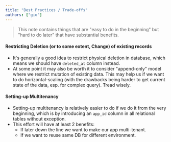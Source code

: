 ```yaml
---
title: "Best Practices / Trade-offs"
authors: ["gio"]
---
```


> This note contains things that are "easy to do in the beginning" but "hard to do later" that have substantial benefits.

#### Restricting Deletion (or to some extent, Change) of existing records

- It's generally a good idea to restrict physical deletion in database, which means we should have `deleted_at` column instead.
- At some point it may also be worth it to consider "append-only" model where we restrict mutation of existing data. This may help us if we want to do horizontal-scaling (with the drawbacks being harder to get current state of the data, esp. for complex query). Tread wisely.

#### Setting-up Multitenancy

- Setting-up multitenancy is relatively easier to do if we do it from the very beginning, which is by introducing an `app_id` column in all relational tables without exception.
- This effort will have at least 2 benefits:
  - If later down the line we want to make our app multi-tenant.
  - If we want to reuse same DB for different environment.

